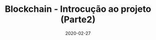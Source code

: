 ---
layout: page
title: "Blockchain - Introcução ao projeto (Parte2)"
date: 2020-02-27
type: video
description: Este é o primeiro vídeo de um projeto de implementação de um blockchain do zero. Parte 2 do vídeo.
entry_number: 7
youtube_video_id: dyMOQy-1bOI
repository: 0007-blockchain-intro2
has_code: false
has_p5: false
tags: [Criptomoedas]
permalink: /blockchain-intro-2/

related_videos:
  - title: "Por que programadores usam Hexadecimais?"
    author: "Manual do Código"
    url: "/hexadecimais"
---